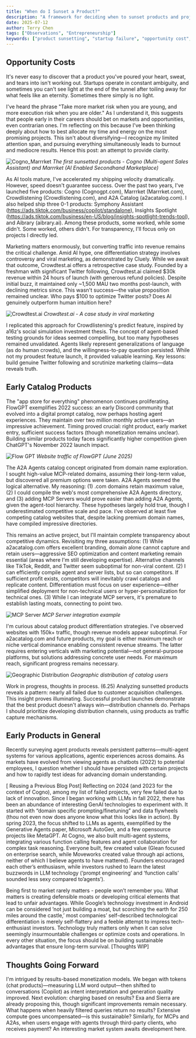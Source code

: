 ```yaml
---
title: "When do I Sunset a Product?"
description: "A framework for deciding when to sunset products and projects. Understanding opportunity costs, sunk cost fallacy, and making difficult decisions about failing ventures."
date: 2025-07-12
author: Terry Chen
tags: ["Observations", "Entrepreneurship"]
keywords: ["product sunsetting", "startup failure", "opportunity cost", "product lifecycle", "when to quit startup", "sunk cost fallacy"]
---
```


## Opportunity Costs

It's never easy to discover that a product you've poured your heart, sweat, and tears into isn't working out. Startups operate in constant ambiguity, and sometimes you can't see light at the end of the tunnel after toiling away for what feels like an eternity. Sometimes there simply is no light.

I've heard the phrase "Take more market risk when you are young, and more execution risk when you are older." As I understand it, this suggests that people early in their careers should bet on markets and opportunities, even contrarian ones. I'm reflecting on this because I've been thinking deeply about how to best allocate my time and energy on the most promising projects. This isn't about diversifying—I recognize my limited attention span, and pursuing everything simultaneously leads to burnout and mediocre results. Hence this post: an attempt to provide clarity.

![Cogno_Marrrket](/images/posts/sunsetting_projects/cogno_marrrket.png)
*The first sunsetted products - Cogno (Multi-agent Sales Assistant) and Marrrket (AI Enabled Secondhand Marketplace)*

As AI tools mature, I've accelerated my shipping velocity dramatically. However, speed doesn't guarantee success. Over the past two years, I've launched five products: Cogno (Cognogpt.com), Marrrket (Marrrket.com), Crowdlistening (Crowdlistening.com), and A2A Catalog (a2acatalog.com). I also helped ship three 0-1 products: Symphony Assistant (https://ads.tiktok.com/business/copilot/standalone), Insights Spotlight (https://ads.tiktok.com/business/en-US/blog/insights-spotlight-trends-tool), and Aibrary (aibrary.ai). Among these products, some worked, while some didn't. Some worked, others didn't. For transparency, I'll focus only on projects I directly led.

Marketing matters enormously, but converting traffic into revenue remains the critical challenge. Amid AI hype, one differentiation strategy involves controversy and viral marketing, as demonstrated by Cluely. While we await that outcome, Crowdtest.ai offers a retrospective case study. Founded by a freshman with significant Twitter following, Crowdtest.ai claimed $30k revenue within 24 hours of launch (with generous refund policies). Despite initial buzz, it maintained only ~1,500 MAU two months post-launch, with declining metrics since. This wasn't success—the value proposition remained unclear. Who pays $100 to optimize Twitter posts? Does AI genuinely outperform human intuition here?

![Crowdtest.ai](/images/posts/sunsetting_projects/crowdtest.png)
*Crowdtest.ai - A case study in viral marketing*

I replicated this approach for Crowdlistening's predict feature, inspired by a16z's social simulation investment thesis. The concept of agent-based testing grounds for ideas seemed compelling, but too many hypotheses remained unvalidated. Agents likely represent generalizations of language (as do human crowds), and the willingness-to-pay question persisted. While not my proudest feature launch, it provided valuable learning. Key lessons: build genuine Twitter following and scrutinize marketing claims—data reveals truth.

## Early Catalog Products 

The "app store for everything" phenomenon continues proliferating. FlowGPT exemplifies 2022 success: an early Discord community that evolved into a digital prompt catalog, now perhaps hosting agent experiences. They maintain over two million monthly active users—an impressive achievement. Timing proved crucial: right product, early market entry, sufficient success factors (though monetization remains unclear). Building similar products today faces significantly higher competition given ChatGPT's November 2022 launch impact.

![Flow GPT](/images/posts/sunsetting_projects/flow_gpt.png)
*Website traffic of FlowGPT (June 2025)*

The A2A Agents catalog concept originated from domain name exploration. I sought high-value MCP-related domains, assuming their long-term value, but discovered all premium options were taken. A2A Agents seemed the logical alternative. My reasoning: (1) .com domains retain maximum value, (2) I could compile the web's most comprehensive A2A Agents directory, and (3) adding MCP Servers would prove easier than adding A2A Agents, given the agent-tool hierarchy. These hypotheses largely hold true, though I underestimated competitive scale and pace. I've observed at least five competing catalog websites that, despite lacking premium domain names, have compiled impressive directories.

This remains an active project, but I'll maintain complete transparency about competitive dynamics. Revisiting my three assumptions: (1) While a2acatalog.com offers excellent branding, domain alone cannot capture and retain users—aggressive SEO optimization and content marketing remain essential (areas where I'm still developing expertise). Alternative channels like TikTok, Reddit, and Twitter seem suboptimal for non-viral content. (2) I can efficiently compile agent and server lists, but so can competitors. If sufficient profit exists, competitors will inevitably crawl catalogs and replicate content. Differentiation must focus on user experience—either simplified deployment for non-technical users or hyper-personalization for technical ones. (3) While I can integrate MCP servers, it's premature to establish lasting moats, connecting to point two.

![MCP Server](/images/posts/sunsetting_projects/mcp_server.png)
*MCP Server integration example*

I'm curious about catalog product differentiation strategies. I've observed websites with 150k+ traffic, though revenue models appear suboptimal. For a2acatalog.com and future products, my goal is either maximum reach or niche vertical dominance enabling consistent revenue streams. The latter requires entering verticals with marketing potential—not general-purpose platforms, but solutions addressing concrete user needs. For maximum reach, significant progress remains necessary.

![Geographic Distribution](/images/posts/sunsetting_projects/geo_distribution.png)
*Geographic distribution of catalog users*

Work in progress, thoughts in process. (6.25) Analyzing sunsetted products reveals a pattern: nearly all failed due to customer acquisition challenges. This insight proves illuminating. Successful product launches demonstrate that the best product doesn't always win—distribution channels do. Perhaps I should prioritize developing distribution channels, using products as traffic capture mechanisms.

## Early Products in General 

Recently surveying agent products reveals persistent patterns—multi-agent systems for various applications, agentic experiences across domains. As markets have evolved from viewing agents as chatbots (2022) to potential employees, I question whether I should have persisted with certain projects and how to rapidly test ideas for advancing domain understanding.

[ Reusing a Previous Blog Post] Reflecting on 2024 (and 2023 for the context of Cogno), among my list of failed projects, very few failed due to lack of innovation. Since I began working with LLMs in fall 2022, there has been an abundance of interesting GenAI technologies to experiment with. It started with “domain specific prompting/finetuning” and data flywheels (thou not even now does anyone know what this looks like in action). By spring 2023, the focus shifted to LLMs as agents, exemplified by the Generative Agents paper, Microsoft AutoGen, and a few opensource projects like MetaGPT. At Cogno, we also built multi-agent systems, integrating various function calling features and agent collaboration for complex task reasoning. Everyone built, few created value (Glean focused on enterprise search, while Moveworks created value through api actions, neither of which I believe agents to have mattered). Founders encouraged each other’s enthusiasm, while investors rushed to learn the latest buzzwords in LLM technology (‘prompt engineering’ and ‘function calls’ sounded less sexy compared to’agents’).

Being first to market rarely matters - people won’t remember you. What matters is creating defensible moats or developing critical elements that lead to unfair advantages. While Google’s technology investment in Android can be considered ’not just building a moat, but scorching the earth for 250 miles around the castle,’ most companies’ self-described technological differentiation is merely self-flattery and a feeble attempt to impress tech-enthusiast investors. Technology truly matters only when it can solve seemingly insurmountable challenges or optimize costs and operations. In every other situation, the focus should be on building sustainable advantages that ensure long-term survival. [Thoughts WIP]

## Thoughts Going Forward

I'm intrigued by results-based monetization models. We began with tokens (chat products)—measuring LLM word output—then shifted to conversations (Copilot) as intent interpretation and generation quality improved. Next evolution: charging based on results? Exa and Sierra are already proposing this, though significant improvements remain necessary. What happens when heavily filtered queries return no results? Extensive compute goes uncompensated—is this sustainable? Similarly, for MCPs and A2As, when users engage with agents through third-party clients, who receives payment? An interesting market system awaits development here.
